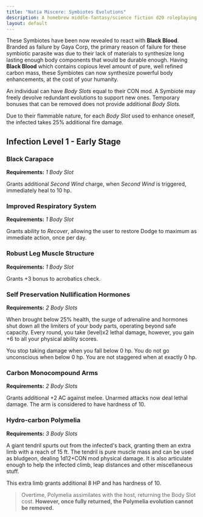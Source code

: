 ```yaml
---
title: "Natia Miscere: Symbiotes Evolutions"
description: A homebrew middle-fantasy/science fiction d20 roleplaying game system based on Pathfinder
layout: default
---
```


These Symbiotes have been now revealed to react with **Black Blood**. Branded as failure by Gaya Corp, the primary reason of failure for these symbiotic parasite was due to their lack of materials to synthesize long lasting enough body components that would be durable enough. Having **Black Blood** which contains copious level amount of pure, well refined carbon mass, these Symbiotes can now synthesize powerful body enhancements, at the cost of your humanity.

An individual can have *Body Slots* equal to their CON mod. A Symbiote may freely devolve redundant evolutions to support new ones. Temporary bonuses that can be removed does not provide additional *Body Slots.*

Due to their flammable nature, for each *Body Slot* used to enhance oneself, the infected takes 25% additional fire damage.

## Infection Level 1 - Early Stage

### Black Carapace

**Requirements:** *1 Body Slot*

Grants additional *Second Wind* charge, when *Second Wind* is triggered, immediately heal to 10 hp.

### Improved Respiratory System

**Requirements:** *1 Body Slot*

Grants ability to *Recover*, allowing the user to restore Dodge to maximum as immediate action, once per day.

### Robust Leg Muscle Structure

**Requirements:** *1 Body Slot*

Grants +3 bonus to acrobatics check.

### Self Preservation Nullification Hormones

**Requirements:** *2 Body Slots*

When brought below 25% health, the surge of adrenaline and hormones shut down all the limiters of your body parts, operating beyond safe capacity. Every round, you take (level)x2 lethal damage, however, you gain +6 to all your physical ability scores.

You stop taking damage when you fall below 0 hp. You do not go unconscious when below 0 hp. You are not staggered when at exactly 0 hp.

### Carbon Monocompound Arms

**Requirements:** *2 Body Slots*

Grants additional +2 AC against melee. Unarmed attacks now deal lethal damage. The arm is considered to have hardness of 10.

### Hydro-carbon Polymelia

**Requirements:** *3 Body Slots*

A giant tendril spurts out from the infected's back, granting them an extra limb with a reach of 15 ft. The tendril is pure muscle mass and can be used as bludgeon, dealing 1d12+CON mod physical damage. It is also articulate enough to help the infected climb, leap distances and other miscellaneous stuff.

This extra limb grants additional 8 HP and has hardness of 10.

> Overtime, Polymelia assimilates with the host, returning the Body Slot cost. **However, once fully returned, the Polymelia evolution cannot be removed.**
